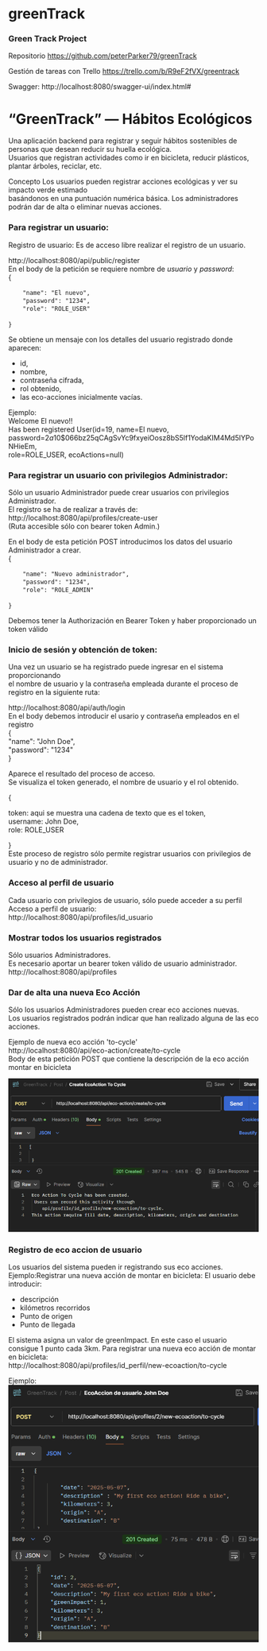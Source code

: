 # greenTrack
### Green Track Project

Repositorio
https://github.com/peterParker79/greenTrack

Gestión de tareas con Trello
https://trello.com/b/R9eF2fVX/greentrack

Swagger:
http://localhost:8080/swagger-ui/index.html#



# “GreenTrack” — Hábitos Ecológicos
Una aplicación backend para registrar y seguir hábitos sostenibles de personas que desean reducir su huella ecológica.<br> 
Usuarios que registran actividades como ir en bicicleta, reducir plásticos, plantar árboles, reciclar, etc.

Concepto
Los usuarios pueden registrar acciones ecológicas y ver su impacto verde estimado<br> basándonos en una puntuación numérica básica.
Los administradores podrán dar de alta o eliminar nuevas acciones.

### Para registrar un usuario:<br>

Registro de usuario: Es de acceso libre realizar el registro de un usuario.<br>

http://localhost:8080/api/public/register<br>
En el body de la petición se requiere nombre de *usuario* y *password*:<br>
{

        "name": "El nuevo",
        "password": "1234",
        "role": "ROLE_USER"
        
    }
Se obtiene un mensaje con los detalles del usuario registrado donde aparecen:<br>
-   id,
- nombre, 
- contraseña cifrada, 
- rol obtenido,
- las eco-acciones inicialmente vacías.

Ejemplo:<br>
Welcome El nuevo!!<br>
Has been registered User(id=19, name=El nuevo, password=$2a$10$066bz25qCAgSvYc9fxyeiOosz8bS5lf1YodaKIM4Md5lYPoNHieEm, <br>role=ROLE_USER, ecoActions=null)

### Para registrar un usuario con privilegios Administrador:<br>
Sólo un usuario Administrador puede crear usuarios con privilegios Administrador.<br>
El registro se ha de realizar a través de:<br>
http://localhost:8080/api/profiles/create-user<br>
(Ruta accesible sólo con  bearer token  Admin.)<br>

En el body de esta petición POST introducimos los datos del usuario Administrador a crear.<br>
{

        "name": "Nuevo administrador",
        "password": "1234",
        "role": "ROLE_ADMIN"
        
    }

Debemos tener la Authorización en Bearer Token y haber proporcionado un token válido




### Inicio de sesión y obtención de token:<br>
Una vez un usuario se ha registrado  puede ingresar en el sistema proporcionando <br>
el nombre de usuario y la contraseña empleada durante el proceso de registro en la siguiente ruta:<br>

http://localhost:8080/api/auth/login
<br>
En el body debemos introducir el usario y contraseña empleados en el registro<br>
{  
"name": "John Doe",<br>
"password": "1234"<br>
}<br>

Aparece el resultado del proceso de acceso.<br>
Se visualiza el token generado, el nombre de usuario y el rol obtenido.

{
<p>token: aqui se muestra una cadena de texto que es el token, <br>
username: John Doe,<br>
role: ROLE_USER<p/>
}<br>
 Este proceso de registro sólo permite registrar usuarios
con privilegios de usuario y no de administrador.

### Acceso al perfil de usuario
Cada usuario con privilegios de usuario, sólo puede acceder a su perfil<br>
Acceso a perfil de usuario:<br>
http://localhost:8080/api/profiles/id_usuario

### Mostrar todos los usuarios registrados
Sólo usuarios Administradores.<br>
Es necesario aportar un bearer token válido de usuario administrador.
http://localhost:8080/api/profiles

### Dar de alta una nueva Eco Acción
Sólo los usuarios Administradores pueden crear eco acciones nuevas.<br>
Los usuarios registrados podrán indicar que han realizado alguna de las eco acciones.<br>

Ejemplo de nueva eco acción 'to-cycle'<br>
http://localhost:8080/api/eco-action/create/to-cycle
<br>Body de esta petición POST que contiene la descripción de la eco acción montar en bicicleta<br>

![img.png](src/main/resources/img/ecoAccionToCycle.png)
        
### Registro de eco accion de usuario
Los usuarios del sistema pueden ir registrando sus eco acciones.<br>
Ejemplo:Registrar una nueva  acción de montar en bicicleta:
El usuario debe introducir:
* descripción 
* kilómetros recorridos
* Punto de origen
* Punto de llegada

El sistema asigna un valor de greenImpact.
En este caso el usuario consigue 1 punto cada 3km.
Para registrar una nueva eco acción de montar en bicicleta:<br>
http://localhost:8080/api/profiles/id_perfil/new-ecoaction/to-cycle

Ejemplo:
![img.png](src/main/resources/img/NewEcoActionJohnDoeToCycle.png)